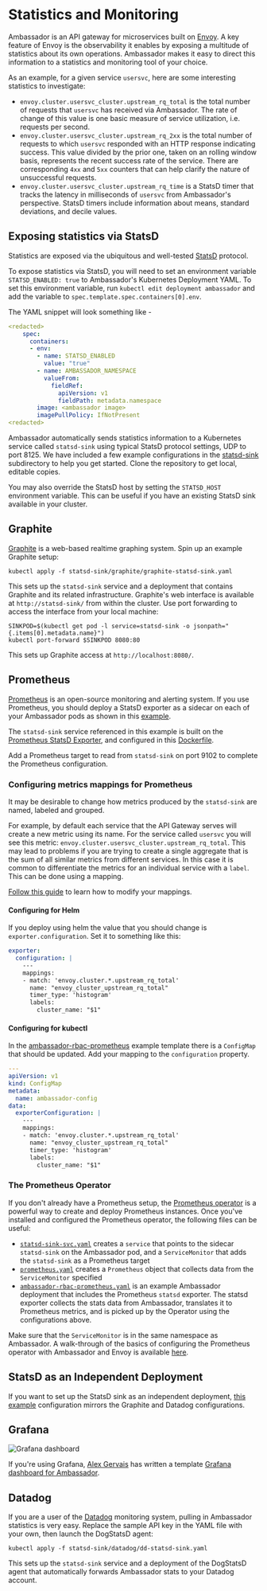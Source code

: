# Statistics and Monitoring

Ambassador is an API gateway for microservices built on [Envoy](https://lyft.github.io/envoy/). A key feature of Envoy is the observability it enables by exposing a multitude of statistics about its own operations. Ambassador makes it easy to direct this information to a statistics and monitoring tool of your choice.

As an example, for a given service `usersvc`, here are some interesting statistics to investigate:

- `envoy.cluster.usersvc_cluster.upstream_rq_total` is the total number of requests that `usersvc` has received via Ambassador. The rate of change of this value is one basic measure of service utilization, i.e. requests per second.
- `envoy.cluster.usersvc_cluster.upstream_rq_2xx` is the total number of requests to which `usersvc` responded with an HTTP response indicating success. This value divided by the prior one, taken on an rolling window basis, represents the recent success rate of the service. There are corresponding `4xx` and `5xx` counters that can help clarify the nature of unsuccessful requests.
- `envoy.cluster.usersvc_cluster.upstream_rq_time` is a StatsD timer that tracks the latency in milliseconds of `usersvc` from Ambassador's perspective. StatsD timers include information about means, standard deviations, and decile values.

## Exposing statistics via StatsD

Statistics are exposed via the ubiquitous and well-tested [StatsD](https://github.com/etsy/statsd) protocol.

To expose statistics via StatsD, you will need to set an environment variable `STATSD_ENABLED: true` to Ambassador's Kubernetes Deployment YAML. To set this environment variable, run `kubectl edit deployment ambassador` and add the variable to `spec.template.spec.containers[0].env`.

The YAML snippet will look something like -

```yaml
<redacted>
    spec:
      containers:
      - env:
        - name: STATSD_ENABLED
          value: "true"
        - name: AMBASSADOR_NAMESPACE
          valueFrom:
            fieldRef:
              apiVersion: v1
              fieldPath: metadata.namespace
        image: <ambassador image>
        imagePullPolicy: IfNotPresent
<redacted>
```

 Ambassador automatically sends statistics information to a Kubernetes service called `statsd-sink` using typical StatsD protocol settings, UDP to port 8125. We have included a few example configurations in the [statsd-sink](https://github.com/datawire/ambassador/tree/master/statsd-sink) subdirectory to help you get started. Clone the repository to get local, editable copies.

 You may also override the StatsD host by setting the `STATSD_HOST` environment variable. This can be useful if you have an existing StatsD sink available in your cluster.

## Graphite

[Graphite](http://graphite.readthedocs.org/) is a web-based realtime graphing system. Spin up an example Graphite setup:

    kubectl apply -f statsd-sink/graphite/graphite-statsd-sink.yaml

This sets up the `statsd-sink` service and a deployment that contains Graphite and its related infrastructure. Graphite's web interface is available at `http://statsd-sink/` from within the cluster. Use port forwarding to access the interface from your local machine:

    SINKPOD=$(kubectl get pod -l service=statsd-sink -o jsonpath="{.items[0].metadata.name}")
    kubectl port-forward $SINKPOD 8080:80

This sets up Graphite access at `http://localhost:8080/`.

## Prometheus

[Prometheus](https://prometheus.io/) is an open-source monitoring and alerting system. If you use Prometheus, you should deploy a StatsD exporter as a sidecar on each of your Ambassador pods as shown in this [example](https://www.getambassador.io/yaml/ambassador/ambassador-rbac-prometheus.yaml).

The `statsd-sink` service referenced in this example is built on the [Prometheus StatsD Exporter](https://github.com/prometheus/statsd_exporter), and configured in this [Dockerfile](https://github.com/datawire/ambassador/blob/master/statsd-sink/prometheus/prom-statsd-exporter/Dockerfile).

Add a Prometheus target to read from `statsd-sink` on port 9102 to complete the Prometheus configuration.

### Configuring metrics mappings for Prometheus

It may be desirable to change how metrics produced by the `statsd-sink` are named, labeled and grouped.

For example, by default each service that the API Gateway serves will create a new metric using its name. For the service called `usersvc` you will see this metric: `envoy.cluster.usersvc_cluster.upstream_rq_total`. This may lead to problems if you are trying to create a single aggregate that is the sum of all similar metrics from different services. In this case it is common to differentiate the metrics for an individual service with a `label`. This can be done using a mapping.

[Follow this guide](https://github.com/prometheus/statsd_exporter/tree/v0.6.0#metric-mapping-and-configuration) to learn how to modify your mappings.

#### Configuring for Helm

If you deploy using helm the value that you should change is `exporter.configuration`. Set it to something like this:

```yaml
exporter:
  configuration: |
    ---
    mappings:
    - match: 'envoy.cluster.*.upstream_rq_total'
      name: "envoy_cluster_upstream_rq_total"
      timer_type: 'histogram'
      labels:
        cluster_name: "$1"
```

#### Configuring for kubectl

In the [ambassador-rbac-prometheus](https://github.com/datawire/ambassador/blob/master/templates/ambassador/ambassador-rbac-prometheus.yaml) example template there is a `ConfigMap` that should be updated. Add your mapping to the `configuration` property.

```yaml
---
apiVersion: v1
kind: ConfigMap
metadata:
  name: ambassador-config
data:
  exporterConfiguration: |
    ---
    mappings:
    - match: 'envoy.cluster.*.upstream_rq_total'
      name: "envoy_cluster_upstream_rq_total"
      timer_type: 'histogram'
      labels:
        cluster_name: "$1"
```

### The Prometheus Operator

If you don't already have a Prometheus setup, the [Prometheus operator](https://github.com/coreos/prometheus-operator) is a powerful way to create and deploy Prometheus instances. Once you've installed and configured the Prometheus operator, the following files can be useful:

- [`statsd-sink-svc.yaml`](https://github.com/datawire/ambassador/blob/master/statsd-sink/prometheus/statsd-sink-svc.yaml) creates a `service` that points to the sidecar `statsd-sink` on the Ambassador pod, and a `ServiceMonitor` that adds the `statsd-sink` as a Prometheus target
- [`prometheus.yaml`](https://github.com/datawire/ambassador/blob/master/statsd-sink/prometheus/prometheus.yaml) creates a `Prometheus` object that collects data from the `ServiceMonitor` specified
- [`ambassador-rbac-prometheus.yaml`](https://www.getambassador.io/yaml/ambassador/ambassador-rbac-prometheus.yaml) is an example Ambassador deployment that includes the Prometheus `statsd` exporter. The statsd exporter collects the stats data from Ambassador, translates it to Prometheus metrics, and is picked up by the Operator using the configurations above.

Make sure that the `ServiceMonitor` is in the same namespace as Ambassador. A walk-through of the basics of configuring the Prometheus operator with Ambassador and Envoy is available [here](http://www.datawire.io/faster/ambassador-prometheus/).

## StatsD as an Independent Deployment

If you want to set up the StatsD sink as an independent deployment, [this example](https://github.com/datawire/ambassador/blob/master/statsd-sink/prometheus/prom-statsd-sink.yaml) configuration mirrors the Graphite and Datadog configurations.

## Grafana

![Grafana dashboard](images/grafana.png)

If you're using Grafana, [Alex Gervais](https://twitter.com/alex_gervais) has written a template [Grafana dashboard for Ambassador](https://grafana.com/dashboards/4698).

## Datadog

If you are a user of the [Datadog](https://www.datadoghq.com/) monitoring system, pulling in Ambassador statistics is very easy. Replace the sample API key in the YAML file with your own, then launch the DogStatsD agent:

    kubectl apply -f statsd-sink/datadog/dd-statsd-sink.yaml

This sets up the `statsd-sink` service and a deployment of the DogStatsD agent that automatically forwards Ambassador stats to your Datadog account.
